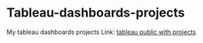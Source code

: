 # Tableau-dashboards-projects
My tableau dashboards projects
Link: [tableau public with projects](https://public.tableau.com/app/profile/charly.braga.ventura/vizzes)
